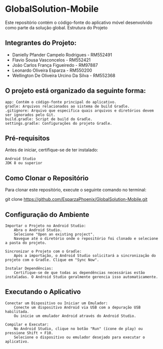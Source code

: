 # GlobalSolution-Mobile

Este repositório contém o código-fonte do aplicativo móvel desenvolvido como parte da solução global.
Estrutura do Projeto

## Integrantes do Projeto:

* Danielly Pfander Campelo Rodrigues - RM552491
* Flavio Sousa Vasconcelos - RM552421 
* João Carlos França Figueiredo - RM97887 
* Leonardo Oliveira Esparza - RM550200
* Wellington De Oliveira Urcino Da Silva - RM552368


## O projeto está organizado da seguinte forma:

    app: Contém o código-fonte principal do aplicativo.
    gradle: Arquivos relacionados ao sistema de build Gradle.
    .gitignore: Arquivo que especifica quais arquivos e diretórios devem ser ignorados pelo Git.
    build.gradle: Script de build do Gradle.
    settings.gradle: Configurações do projeto Gradle.

## Pré-requisitos

Antes de iniciar, certifique-se de ter instalado:

    Android Studio
    JDK 8 ou superior

## Como Clonar o Repositório

Para clonar este repositório, execute o seguinte comando no terminal:

git clone https://github.com/EsparzaPhoenix/GlobalSolution-Mobile.git

## Configuração do Ambiente

    Importar o Projeto no Android Studio:
        Abra o Android Studio.
        Selecione "Open an existing project".
        Navegue até o diretório onde o repositório foi clonado e selecione a pasta do projeto.

    Sincronizar o Projeto com o Gradle:
        Após a importação, o Android Studio solicitará a sincronização do projeto com o Gradle. Clique em "Sync Now".

    Instalar Dependências:
        Certifique-se de que todas as dependências necessárias estão instaladas. O Android Studio geralmente gerencia isso automaticamente.

## Executando o Aplicativo

    Conectar um Dispositivo ou Iniciar um Emulador:
        Conecte um dispositivo Android via USB com a depuração USB habilitada.
        Ou inicie um emulador Android através do Android Studio.

    Compilar e Executar:
        No Android Studio, clique no botão "Run" (ícone de play) ou pressione Shift + F10.
        Selecione o dispositivo ou emulador desejado para executar o aplicativo.
